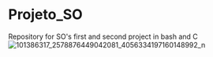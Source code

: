 # Projeto_SO
Repository for SO's first and second project in bash and C
![101386317_2578876449042081_4056334197160148992_n](https://user-images.githubusercontent.com/98025083/209400385-d30db2bd-9974-4cb3-9208-8a59b2355e3c.jpg)
